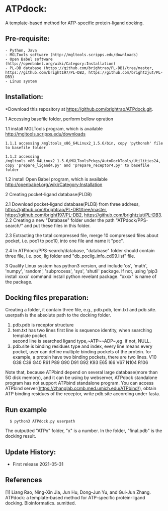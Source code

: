 # ATPdock: 
A template-based method for ATP-specific protein-ligand docking.

## Pre-requisite:
    - Python, Java
    - MGLTools software (http://mgltools.scripps.edu/downloads)
    - Open Babel software (http://openbabel.org/wiki/Category:Installation)
    - PL-DB database (https://github.com/brightrao/PL-DB1/tree/master, https://github.com/bright197/PL-DB2, https://github.com/brightzjut/PL-DB3)
    - Linux system

## Installation:

*Download this repository at https://github.com/brightrao/ATPdock.git.

1 Accessing basefile folder, perform bellow opration

  1.1 install MGLTools program, which is available http://mgltools.scripps.edu/downloads
  
    1.1.1 accessing /mgltools_x86_64Linux2_1.5.6/bin, copy 'pythonsh' file to basefile folder
    
    1.1.2 accessing /mgltools_x86_64Linux2_1.5.6/MGLToolsPckgs/AutoDockTools/Utilities24, copy 'prepare_ligand4.py' and 'prepare_receptor4.py' to basefile folder
    
  1.2 install Open Babel program, which is available http://openbabel.org/wiki/Category:Installation
    
2 Creating pocket-ligand database(PLDB)

  2.1 Download pocket-ligand database(PLDB) from three address,
        https://github.com/brightrao/PL-DB1/tree/master, 
        https://github.com/bright197/PL-DB2, 
        https://github.com/brightzjut/PL-DB3. 		
  2.2 Creating a new "Database" folder under the path "ATPdock/PPS-search/" and put these files in this folder.  
  
  2.3 Extracting the total compressed file, merge 10 compressed files about pocket, i.e. poc1 to poc10, into one file and name it "poc".
  
  2.4 In ATPdock/PPS-search/database, "database" folder should contain three file, i.e. poc, lig folder and "db_poclig_info_cd99.list" file.
    
3 Qualify Linux system has python3 version, and include 'os', 'math', 'numpy', 'random', 'subprocess', 'sys', 'shutil' package. If not, using 'pip3 install xxxx' command install python revelant package. "xxxx" is name of the package.
  
## Docking files preparation:

Creating a folder, it contain three file, e.g., pdb.pdb, tem.txt and pdb.site. userpath is the absolute path to the docking folder.

1. pdb.pdb is receptor structure
2. tem.txt has two lines
   first line is sequence identity, when searching template pocket.   
   second line is searched ligand type,~ATP~~ADP~,eg. if not, NULL.
3. pdb.site is binding residues type and index, every line means every pocket, user can define multiple binding pockets of the protein.
    for example, a protein have two binding pockets, there are two lines.
    V10 G38 C39 G40 R61 P89 G90 D91 G92 K93
    E65 I66 V67 N104 R106
   
Note that, because ATPbind depend on several large database(more than 5G disk memory), and it can be using by webserver, ATPdock standalone program has not support ATPbind standalone program. You can access ATPbind server(https://zhanglab.ccmb.med.umich.edu/ATPbind/), obtain ATP binding residues of the receptor, write pdb.site according under fasta.
     
## Run example
~~~
  $ python3 ATPdock.py userpath
~~~
The outputted "ATPx" folder, "x" is a number. In the folder, "final.pdb" is the docking result.

## Update History:

- First release 2021-05-31

## References

[1] Liang Rao, Ning-Xin Jia, Jun Hu, Dong-Jun Yu, and Gui-Jun Zhang. ATPdock: a template-based method for ATP-specific protein-ligand docking. Bioinformatics. sumitted.
